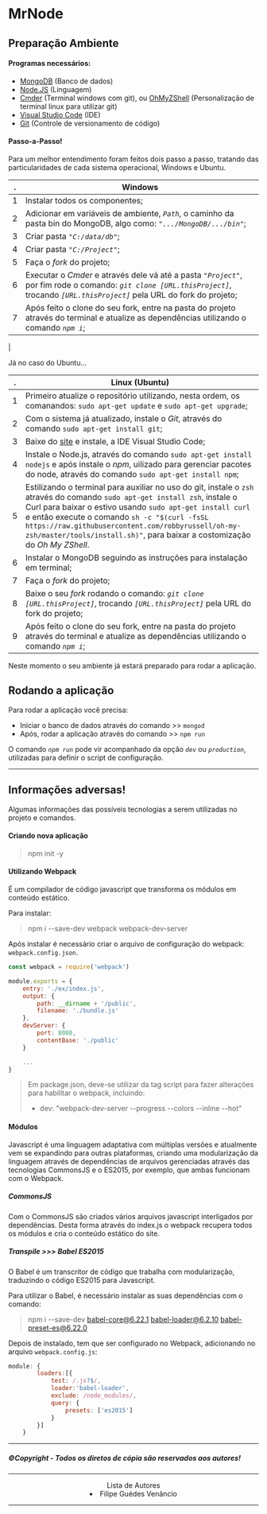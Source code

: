 # MrNode

## Preparação Ambiente

#### Programas necessários:
- [MongoDB](https://www.mongodb.com/) (Banco de dados)
- [Node.JS](https://nodejs.org/en/) (Linguagem)
- [Cmder](http://cmder.net/) (Terminal windows com git), ou [OhMyZShell](https://github.com/robbyrussell/oh-my-zsh) (Personalização de terminal linux para utilizar git)
- [Visual Studio Code](https://code.visualstudio.com) (IDE)
- [Git](https://git-scm.com/) (Controle de versionamento de código)


#### Passo-a-Passo!

Para um melhor entendimento foram feitos dois passo a passo, tratando das particularidades de cada sistema operacional, Windows e Ubuntu.

 . | Windows 
---|--------
 1 | Instalar todos os componentes;
 2 | Adicionar em variáveis de ambiente, *`Path`*, o caminho da pasta bin do MongoDB, algo como: *`".../MongoDB/.../bin"`*;
 3 | Criar pasta _`"C:/data/db"`_;
 4 | Criar pasta _`"C:/Project"`_;
 5 | Faça o *fork* do projeto;
 6 | Executar o *Cmder* e através dele vá até a pasta _`"Project"`_, por fim rode o comando: _`git clone [URL.thisProject]`_, trocando _`[URL.thisProject]`_ pela URL do fork do projeto;
 7 | Após feito o clone do seu fork, entre na pasta do projeto através do terminal e atualize as dependências utilizando o comando _`npm i`_;
|

Já no caso do Ubuntu...

.  | Linux (Ubuntu)
---|---------------
1 | Primeiro atualize o repositório utilizando, nesta ordem, os comanandos: `sudo apt-get update` e `sudo apt-get upgrade`;
2 | Com o sistema já atualizado, instale o *Git*, através do comando `sudo apt-get install git`;
3 | Baixe do [site](https://code.visualstudio.com) e instale, a IDE Visual Studio Code;
4 | Instale o Node.js, através do comando `sudo apt-get install nodejs` e após instale o *npm*, uilizado para gerenciar pacotes do node, através do comando `sudo apt-get install npm`;
5 | Estilizando o terminal para auxiliar no uso do git, instale o `zsh` através do comando `sudo apt-get install zsh`, instale o Curl para baixar o estivo usando `sudo apt-get install curl` e então execute o comando `sh -c "$(curl -fsSL https://raw.githubusercontent.com/robbyrussell/oh-my-zsh/master/tools/install.sh)"`, para baixar a costomização do *Oh My ZShell*.
6 | Instalar o MongoDB seguindo as instruções para instalação em terminal;
7 | Faça o *fork* do projeto;
8 | Baixe o seu *fork* rodando o comando: _`git clone [URL.thisProject]`_, trocando _`[URL.thisProject]`_ pela URL do fork do projeto;
9 | Após feito o clone do seu fork, entre na pasta do projeto através do terminal e atualize as dependências utilizando o comando _`npm i`_;

Neste momento o seu ambiente já estará preparado para rodar a aplicação.

## Rodando a aplicação

Para rodar a aplicação você precisa:
- Iniciar o banco de dados através do comando >> `mongod`
- Após, rodar a aplicação através do comando >> `npm run`

O comando _`npm run`_ pode vir acompanhado da opção _`dev`_ ou _`production`_, utilizadas para definir o script de configuração.

---
## Informações adversas!

Algumas informações das possíveis tecnologias a serem utilizadas no projeto e comandos.

#### Criando nova aplicação
>npm init -y

#### Utilizando Webpack
É um compilador de código javascript que transforma os módulos em conteúdo estático.

Para instalar:
>npm i --save-dev webpack webpack-dev-server

Após instalar é necessário criar o arquivo de configuração do webpack: `webpack.config.json`.

```javascript
const webpack = require('webpack')

module.exports = {
    entry: './ex/index.js',
    output: {
        path: __dirname + '/public',
        filename: './bundle.js'
    },
    devServer: {
        port: 8080,
        contentBase: './public'
    }

    ...
}
```

>Em package.json, deve-se utilizar da tag script para fazer alterações para habilitar o webpack, incluindo:
>- dev: "webpack-dev-server --progress --colors --inline --hot"

#### Módulos
Javascript é uma linguagem adaptativa com múltiplas versões e atualmente vem se expandindo para outras plataformas, criando uma modularização da linguagem através de dependências de arquivos gerenciadas através das tecnologias CommonsJS e o ES2015, por exemplo, que ambas funcionam com o Webpack.

##### CommonsJS
Com o CommonsJS são criados vários arquivos javascript interligados por dependências. Desta forma através do index.js o webpack recupera todos os módulos e cria o conteúdo estático do site.

##### Transpile >>> Babel ES2015
O Babel é um transcritor de código que trabalha com modularização, traduzindo o código ES2015 para Javascript.

Para utilizar o Babel, é necessário instalar as suas dependências com o comando:
> npm i --save-dev babel-core@6.22.1 babel-loader@6.2.10 babel-preset-es@6.22.0

Depois de instalado, tem que ser configurado no Webpack, adicionando no arquivo `webpack.config.js`:

```javascript
module: {
        loaders:[{
            test: /.js?$/,
            loader:'babel-loader',
            exclude: /node_modules/,
            query: {
                presets: ['es2015']
            }
        }]
    }
```

---
##### ©Copyright - Todos os diretos de cópia são reservados aos autores!  

---
<center>
    Lista de Autores 
    <li>Filipe Guédes Venâncio</li>
</center>

---